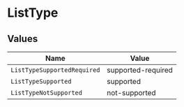 # ListType


## Values

| Name                        | Value                       |
| --------------------------- | --------------------------- |
| `ListTypeSupportedRequired` | supported-required          |
| `ListTypeSupported`         | supported                   |
| `ListTypeNotSupported`      | not-supported               |